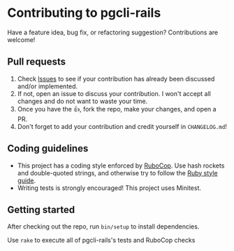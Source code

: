 # Contributing to pgcli-rails

Have a feature idea, bug fix, or refactoring suggestion? Contributions are welcome!

## Pull requests

1. Check [Issues][] to see if your contribution has already been discussed and/or implemented.
2. If not, open an issue to discuss your contribution. I won't accept all changes and do not want to waste your time.
3. Once you have the :thumbsup:, fork the repo, make your changes, and open a PR.
4. Don't forget to add your contribution and credit yourself in `CHANGELOG.md`!

## Coding guidelines

* This project has a coding style enforced by [RuboCop][]. Use hash rockets and double-quoted strings, and otherwise try to follow the [Ruby style guide][style].
* Writing tests is strongly encouraged! This project uses Minitest.

## Getting started

After checking out the repo, run `bin/setup` to install dependencies.

Use `rake` to execute all of pgcli-rails's tests and RuboCop checks

[Issues]: https://github.com/mattbrictson/pgcli-rails/issues
[RuboCop]: https://github.com/bbatsov/rubocop
[style]: https://github.com/bbatsov/ruby-style-guide
